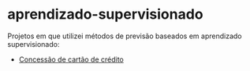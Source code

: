 # aprendizado-supervisionado
Projetos em que utilizei métodos de previsão baseados em aprendizado supervisionado:

- <a href="https://github.com/cwaltrick/aprendizado-supervisionado/blob/main/concessao_cartao_credito.ipynb">Concessão de cartão de crédito</a>

